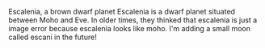 Escalenia, a brown dwarf planet
Escalenia is a dwarf planet situated between Moho and Eve. In older times, they thinked that escalenia is just a image error because escalenia looks like moho.
I'm adding a small moon called escani in the future!
